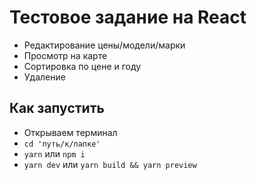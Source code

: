 # Тестовое задание на React


- Редактирование цены/модели/марки
- Просмотр на карте
- Сортировка по цене и году
- Удаление

## Как запустить

- Открываем терминал
- ```cd 'путь/к/папке'```
- ```yarn``` или ```npm i```
- ```yarn dev``` или ```yarn build && yarn preview```

